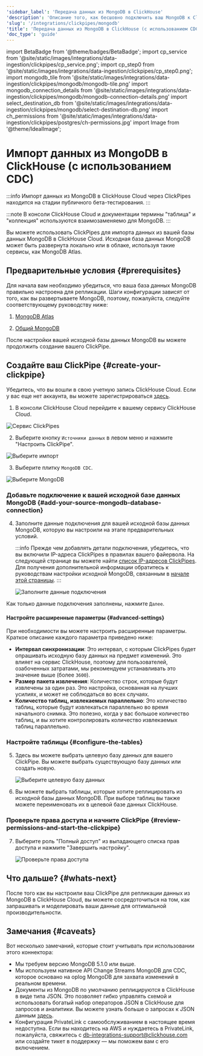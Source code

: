 ```yaml
---
'sidebar_label': 'Передача данных из MongoDB в ClickHouse'
'description': 'Описание того, как бесшовно подключить ваш MongoDB к ClickHouse Cloud.'
'slug': '/integrations/clickpipes/mongodb'
'title': 'Передача данных из MongoDB в ClickHouse (с использованием CDC)'
'doc_type': 'guide'
---
```

import BetaBadge from '@theme/badges/BetaBadge';
import cp_service from '@site/static/images/integrations/data-ingestion/clickpipes/cp_service.png';
import cp_step0 from '@site/static/images/integrations/data-ingestion/clickpipes/cp_step0.png';
import mongodb_tile from '@site/static/images/integrations/data-ingestion/clickpipes/mongodb/mongodb-tile.png'
import mongodb_connection_details from '@site/static/images/integrations/data-ingestion/clickpipes/mongodb/mongodb-connection-details.png'
import select_destination_db from '@site/static/images/integrations/data-ingestion/clickpipes/mongodb/select-destination-db.png'
import ch_permissions from '@site/static/images/integrations/data-ingestion/clickpipes/postgres/ch-permissions.jpg'
import Image from '@theme/IdealImage';


# Импорт данных из MongoDB в ClickHouse (с использованием CDC)

<BetaBadge/>

:::info
Импорт данных из MongoDB в ClickHouse Cloud через ClickPipes находится на стадии публичного бета-тестирования.
:::

:::note
В консоли ClickHouse Cloud и документации термины "таблица" и "коллекция" используются взаимозаменяемо для MongoDB.
:::

Вы можете использовать ClickPipes для импорта данных из вашей базы данных MongoDB в ClickHouse Cloud. Исходная база данных MongoDB может быть развернута локально или в облаке, используя такие сервисы, как MongoDB Atlas.

## Предварительные условия {#prerequisites}

Для начала вам необходимо убедиться, что ваша база данных MongoDB правильно настроена для репликации. Шаги конфигурации зависят от того, как вы развертываете MongoDB, поэтому, пожалуйста, следуйте соответствующему руководству ниже:

1. [MongoDB Atlas](./mongodb/source/atlas)

2. [Общий MongoDB](./mongodb/source/generic)

После настройки вашей исходной базы данных MongoDB вы можете продолжить создание вашего ClickPipe.

## Создайте ваш ClickPipe {#create-your-clickpipe}

Убедитесь, что вы вошли в свою учетную запись ClickHouse Cloud. Если у вас еще нет аккаунта, вы можете зарегистрироваться [здесь](https://cloud.clickhouse.com/).

1. В консоли ClickHouse Cloud перейдите к вашему сервису ClickHouse Cloud.

<Image img={cp_service} alt="Сервис ClickPipes" size="lg" border/>

2. Выберите кнопку `Источники данных` в левом меню и нажмите "Настроить ClickPipe".

<Image img={cp_step0} alt="Выберите импорт" size="lg" border/>

3. Выберите плитку `MongoDB CDC`.

<Image img={mongodb_tile} alt="Выберите MongoDB" size="lg" border/>

### Добавьте подключение к вашей исходной базе данных MongoDB {#add-your-source-mongodb-database-connection}

4. Заполните данные подключения для вашей исходной базы данных MongoDB, которую вы настроили на этапе предварительных условий.

   :::info
   Прежде чем добавлять детали подключения, убедитесь, что вы включили IP-адреса ClickPipes в правилах вашего файервола. На следующей странице вы можете найти [список IP-адресов ClickPipes](../index.md#list-of-static-ips).
   Для получения дополнительной информации обратитесь к руководствам настройки исходной MongoDB, связанным в [начале этой страницы](#prerequisites).
   :::

   <Image img={mongodb_connection_details} alt="Заполните данные подключения" size="lg" border/>

Как только данные подключения заполнены, нажмите `Далее`.

#### Настройте расширенные параметры {#advanced-settings}

При необходимости вы можете настроить расширенные параметры. Краткое описание каждого параметра приведено ниже:

- **Интервал синхронизации**: Это интервал, с которым ClickPipes будет опрашивать исходную базу данных на предмет изменений. Это влияет на сервис ClickHouse, поэтому для пользователей, озабоченных затратами, мы рекомендуем устанавливать это значение выше (более `3600`).
- **Размер пакета извлечения**: Количество строк, которые будут извлечены за один раз. Это настройка, основанная на лучших усилиях, и может не соблюдаться во всех случаях.
- **Количество таблиц, извлекаемых параллельно**: Это количество таблиц, которые будут извлекаться параллельно во время начального снимка. Это полезно, когда у вас большое количество таблиц, и вы хотите контролировать количество извлекаемых таблиц параллельно.

### Настройте таблицы {#configure-the-tables}

5. Здесь вы можете выбрать целевую базу данных для вашего ClickPipe. Вы можете выбрать существующую базу данных или создать новую.

   <Image img={select_destination_db} alt="Выберите целевую базу данных" size="lg" border/>

6. Вы можете выбрать таблицы, которые хотите реплицировать из исходной базы данных MongoDB. При выборе таблиц вы также можете переименовать их в целевой базе данных ClickHouse.

### Проверьте права доступа и начните ClickPipe {#review-permissions-and-start-the-clickpipe}

7. Выберите роль "Полный доступ" из выпадающего списка прав доступа и нажмите "Завершить настройку".

   <Image img={ch_permissions} alt="Проверьте права доступа" size="lg" border/>

## Что дальше? {#whats-next}

После того как вы настроили ваш ClickPipe для репликации данных из MongoDB в ClickHouse Cloud, вы можете сосредоточиться на том, как запрашивать и моделировать ваши данные для оптимальной производительности.

## Замечания {#caveats}

Вот несколько замечаний, которые стоит учитывать при использовании этого коннектора:

- Мы требуем версию MongoDB 5.1.0 или выше.
- Мы используем нативное API Change Streams MongoDB для CDC, которое основано на oplog MongoDB для захвата изменений в реальном времени. 
- Документы из MongoDB по умолчанию реплицируются в ClickHouse в виде типа JSON. Это позволяет гибко управлять схемой и использовать богатый набор операторов JSON в ClickHouse для запросов и аналитики. Вы можете узнать больше о запросах к JSON данным [здесь](https://clickhouse.com/docs/sql-reference/data-types/newjson).
- Конфигурация PrivateLink с самообслуживанием в настоящее время недоступна. Если вы находитесь на AWS и нуждаетесь в PrivateLink, пожалуйста, свяжитесь с db-integrations-support@clickhouse.com или создайте тикет в поддержку — мы поможем вам с его включением.